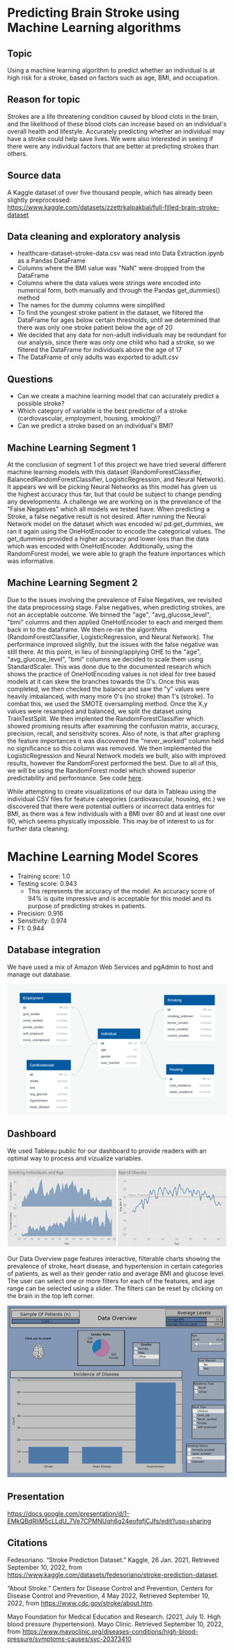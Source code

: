# Predicting Brain Stroke using Machine Learning algorithms

## Topic

Using a machine learning algorithm to predict whether an individual is at high risk for a stroke, based on factors such as age, BMI, and occupation.

## Reason for topic

Strokes are a life threatening condition caused by blood clots in the brain, and the likelihood of these blood clots can increase based on an individual's overall health and lifestyle. Accurately predicting whether an individual may have a stroke could help save lives. We were also interested in seeing if there were any individual factors that are better at predicting strokes than others.

## Source data

A Kaggle dataset of over five thousand people, which has already been slightly preprocessed: https://www.kaggle.com/datasets/zzettrkalpakbal/full-filled-brain-stroke-dataset

## Data cleaning and exploratory analysis 

* healthcare-dataset-stroke-data.csv was read into Data Extraction.ipynb as a Pandas DataFrame
* Columns where the BMI value was "NaN" were dropped from the DataFrame
* Columns where the data values were strings were encoded into numerical form, both manually and through the Pandas get_dummies() method
* The names for the dummy columns were simplified
* To find the youngest stroke patient in the dataset, we filtered the DataFrame for ages below certain thresholds, until we determined that there was only one stroke patient below the age of 20
* We decided that any data for non-adult individuals may be redundant for our analysis, since there was only one child who had a stroke, so we filtered the DataFrame for individuals above the age of 17
* The DataFrame of only adults was exported to adult.csv

## Questions

* Can we create a machine learning model that can accurately predict a possible stroke?
* Which category of variable is the best predictor of a stroke (cardiovascular, employment, housing, smoking)?
* Can we predict a stroke based on an individual's BMI?

## Machine Learning Segment 1

At the conclusion of segment 1 of this project we have tried several different machine learning models with this dataset (RandomForestClassifier, BalancedRandomForestClassifier, LogisticRegression, and Neural Network). It appears we will be picking Neural Networks as this model has given us the highest accuracy thus far, but that could be subject to change pending any developments. A challenge we are working on is the prevelance of the "False Negatives" which all models we tested have. When predicting a Stroke, a false negative result is not desired. After running the Neural Network model on the dataset which was encoded w/ pd.get_dummies, we ran it again using the OneHotEncoder to encode the categorical values. The get_dummies provided a higher accuracy and lower loss than the data which was encoded with OneHotEncoder. Additionally, using the RandomForest model, we were able to graph the feature importances which was informative. 

## Machine Learning Segment 2

Due to the issues involving the prevalence of False Negatives, we revisited the data preprocessing stage. False negatives, when predicting strokes, are not an acceptable outcome. We binned the "age", "avg_glucose_level", "bmi" columns and then applied OneHotEncoder to each and merged them back in to the dataframe. We then re-ran the algorithms (RandomForestClassifier, LogisticRegression, and Neural Network). The performance improved slightly, but the issues with the false negative was still there. At this point, in lieu of binning/applying OHE to the "age", "avg_glucose_level", "bmi" columns we decided to scale them using StandardScaler. This was done due to the documented research which shows the practice of OneHotEncoding values is not ideal for tree based models at it can skew the branches towards the 0's. Once this was completed, we then checked the balance and saw the "y" values were heavily imbalanced, with many more 0's (no stroke) than 1's (stroke). To combat this, we used the SMOTE oversampling method. Once the X,y values were resampled and balanced, we split the dataset using TrainTestSplit. We then implented the RandomForestClassifier which showed promising results after examining the confusion matrix, accuracy, precision, recall, and sensitivity scores. Also of note, is that after graphing the feature importances it was discovered the "never_worked" column held no significance so this column was removed. We then implemented the LogisticRegression and Neural Network models we built, also with improved results, however the RandomForest performed the best. Due to all of this, we will be using the RandomForest model which showed superior predictability and performance. See code [here](./Machine_Learning_segment_2.ipynb).

While attempting to create visualizations of our data in Tableau using the individual CSV files for feature categories (cardiovascular, housing, etc.) we discovered that there were potential outliers or incorrect data entries for BMI, as there was a few individuals with a BMI over 80 and at least one over 90, which seems physically impossible. This may be of interest to us for further data cleaning.

# Machine Learning Model Scores

* Training score: 1.0
* Testing score: 0.943
  * This represents the accuracy of the model. An accuracy score of 94% is quite impressive and is acceptable for this model and its purpose of predicting strokes in patients.
* Precision: 0.916
* Sensitivity: 0.974
* F1: 0.944

## Database integration

We have used a mix of Amazon Web Services and pgAdmin to host and manage out database. 

![EDN](images/EDNsecond.png)

## Dashboard

We used Tableau public for our dashboard to provide readers with an optimal way to process and vizualize variables. 

![Tableau Example](images/tab_sample.png)

Our Data Overview page features interactive, filterable charts showing the prevalence of stroke, heart disease, and hypertension in certain categories of patients, as well as their gender ratio and average BMI and glucose level. The user can select one or more filters for each of the features, and age range can be selected using a slider. The filters can be reset by clicking on the brain in the top left corner.

![Data Overview Example](images/data_overview_sample.png)

## Presentation

https://docs.google.com/presentation/d/1-EMkQBdRliM5cLLdU_7Ve7CPMNUqh6q24eofqfjCJfs/edit?usp=sharing

## Citations

Fedesoriano. “Stroke Prediction Dataset.” Kaggle, 26 Jan. 2021, Retrieved September 10, 2022, from
https://www.kaggle.com/datasets/fedesoriano/stroke-prediction-dataset. 

“About Stroke.” Centers for Disease Control and Prevention, Centers for Disease Control and Prevention, 4 May 2022, Retrieved September 10, 2022, from
https://www.cdc.gov/stroke/about.htm. 

Mayo Foundation for Medical Education and Research. (2021, July 1). High blood pressure (hypertension). Mayo Clinic. Retrieved September 10, 2022, from https://www.mayoclinic.org/diseases-conditions/high-blood-pressure/symptoms-causes/syc-20373410

